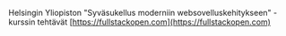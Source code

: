 Helsingin Yliopiston "Syväsukellus moderniin websovelluskehitykseen" -kurssin tehtävät [https://fullstackopen.com](https://fullstackopen.com)
